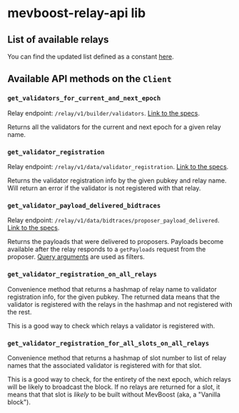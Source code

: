 # mevboost-relay-api lib

## List of available relays

You can find the updated list defined as a constant [here](../mevboost-relay-api/src/constants.rs).

## Available API methods on the `Client`

### `get_validators_for_current_and_next_epoch`

Relay endpoint: `/relay/v1/builder/validators`.
[Link to the specs](https://flashbots.github.io/relay-specs/#/Builder/getValidators).

Returns all the validators for the current and next epoch for a given relay name.

### `get_validator_registration`

Relay endpoint: `/relay/v1/data/validator_registration`.
[Link to the specs](https://flashbots.github.io/relay-specs/#/Data/getValidatorRegistration).

Returns the validator registration info by the given pubkey and relay name.
Will return an error if the validator is not registered with that relay.

### `get_validator_payload_delivered_bidtraces`

Relay endpoint: `/relay/v1/data/bidtraces/proposer_payload_delivered`.
[Link to the specs](https://flashbots.github.io/relay-specs/#/Data/getDeliveredPayloads).

Returns the payloads that were delivered to proposers. Payloads become available after the relay
responds to a `getPayloads` request from the proposer. [Query arguments](./src/types.rs#L37) are used as filters.

### `get_validator_registration_on_all_relays`

Convenience method that returns a hashmap of relay name to validator registration info, for the given pubkey.
The returned data means that the validator is registered with the relays in the hashmap and not registered with the rest.

This is a good way to check which relays a validator is registered with.

### `get_validator_registration_for_all_slots_on_all_relays`

Convenience method that returns a hashmap of slot number to list of relay names that the associated validator
is registered with for that slot.

This is a good way to check, for the entirety of the next epoch, which relays will be likely to
broadcast the block. If no relays are returned for a slot, it means that that slot is _likely_ to be
built without MevBoost (aka, a "Vanilla block").
